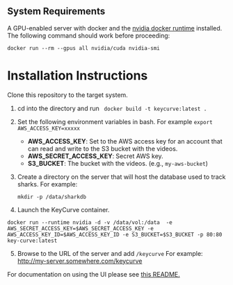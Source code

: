 ## System Requirements

A GPU-enabled server with docker and the [nvidia docker runtime](https://github.com/NVIDIA/nvidia-docker) installed.
The following command should work before proceeding:

`docker run --rm --gpus all nvidia/cuda nvidia-smi`

# Installation Instructions

Clone this repository to the target system.

1. cd into the directory and run
``` docker build -t keycurve:latest .```

2. Set the following environment variables in bash.  For example `export AWS_ACCESS_KEY=xxxxx`
   
   - __AWS_ACCESS_KEY__: Set to the AWS access key for an account that can read and write to the S3 bucket with the videos.
   - __AWS_SECRET_ACCESS_KEY__: Secret AWS key.
   - __S3_BUCKET__: The bucket with the videos. (e.g., `my-aws-bucket`)
    
3. Create a directory on the server that will host the database used to track sharks.  For example: 
   
   `mkdir -p /data/sharkdb`
4. Launch the KeyCurve container.

`docker run --runtime nvidia -d -v /data/vol:/data  -e AWS_SECRET_ACCESS_KEY=$AWS_SECRET_ACCESS_KEY -e AWS_ACCESS_KEY_ID=$AWS_ACCESS_KEY_ID -e S3_BUCKET=$S3_BUCKET -p 80:80 key-curve:latest`

5. Browse to the URL of the server and add `/keycurve` For example: http://my-server.somewhere.com/keycurve

For documentation on using the UI please see [this README.](./client/README.md)